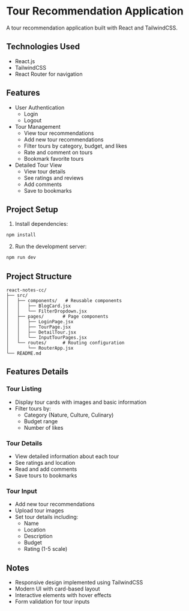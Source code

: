 # Tour Recommendation Application

A tour recommendation application built with React and TailwindCSS.

## Technologies Used

- React.js
- TailwindCSS
- React Router for navigation

## Features

- User Authentication
  - Login
  - Logout
- Tour Management
  - View tour recommendations
  - Add new tour recommendations
  - Filter tours by category, budget, and likes
  - Rate and comment on tours
  - Bookmark favorite tours
- Detailed Tour View
  - View tour details
  - See ratings and reviews
  - Add comments
  - Save to bookmarks

## Project Setup

1. Install dependencies:
```bash
npm install
```

2. Run the development server:
```bash
npm run dev
```

## Project Structure

```
react-notes-cc/
├── src/
│   ├── components/   # Reusable components
│   │   ├── BlogCard.jsx
│   │   └── FilterDropdown.jsx
│   ├── pages/       # Page components
│   │   ├── LoginPage.jsx
│   │   ├── TourPage.jsx
│   │   ├── DetailTour.jsx
│   │   └── InputTourPages.jsx
│   └── routes/      # Routing configuration
│       └── RouterApp.jsx
└── README.md
```

## Features Details

### Tour Listing
- Display tour cards with images and basic information
- Filter tours by:
  - Category (Nature, Culture, Culinary)
  - Budget range
  - Number of likes

### Tour Details
- View detailed information about each tour
- See ratings and location
- Read and add comments
- Save tours to bookmarks

### Tour Input
- Add new tour recommendations
- Upload tour images
- Set tour details including:
  - Name
  - Location
  - Description
  - Budget
  - Rating (1-5 scale)

## Notes

- Responsive design implemented using TailwindCSS
- Modern UI with card-based layout
- Interactive elements with hover effects
- Form validation for tour inputs